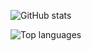 ![GitHub stats](https://github-readme-stats.vercel.app/api?username=tkhapchaev&show_icons=true&include_all_commits=true&theme=tokyonight)

![Top languages](https://github-readme-stats.vercel.app/api/top-langs/?username=tkhapchaev&layout=compact&hide=jupyter,roff&%20notebook&langs_count=10&theme=tokyonight)
